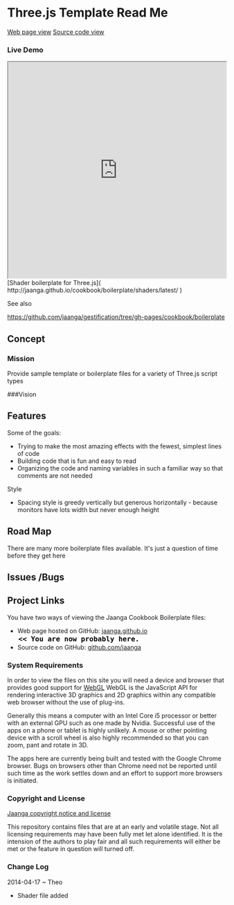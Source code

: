 Three.js Template Read Me
=======
[Web page view]( http://jaanga.github.io/cookbook/boilerplate/)
[Source code view]( https://github.com/jaanga/cookbook/tree/gh-pages/boilerplate/ )

### Live Demo

<iframe src="http://jaanga.github.io/cookbook/boilerplate/shaders/latest/" width=100% height=500px class='overview' >
There is an `iframe` here. It is not visible when viewed on github.com/jaanga. To view, please go to <http://jaanga.github.io/cookbook>.
</iframe>
[Shader boilerplate for Three.js]( http://jaanga.github.io/cookbook/boilerplate/shaders/latest/ )

See also

<https://github.com/jaanga/gestification/tree/gh-pages/cookbook/boilerplate>

## Concept

### Mission
Provide sample template or boilerplate files for a variety of Three.js script types

###Vision


## Features

Some of the goals:

* Trying to make the most amazing effects with the fewest, simplest lines of code
* Building code that is fun and easy to read
* Organizing the code and naming variables in such a familiar way so that comments are not needed

Style

* Spacing style is greedy vertically but generous horizontally - because monitors have lots width but never enough height


## Road Map

There are many more boilerplate files available. It's just a question of time before they get here

## Issues /Bugs


## Project Links

You have two ways of viewing the Jaanga Cookbook Boilerplate files:

* Web page hosted on GitHub: [jaanga.github.io]( http://jaanga.github.io/cookbook/boilerplate/ "view the files as apps." ) <input value="<< You are now probably here." size=28 style="font:bold 12pt monospace;border-width:0;" >  
* Source code on GitHub: [github.com/jaanga]( https://github.com/jaanga/cookbook/tree/gh-pages/boilerplate "View the files as source code." ) <scan style=display:none ><< You are now probably here.</scan>


### System Requirements

In order to view the files on this site you will need a device and browser that provides good support for [WebGL](http://get.webgl.org/)
WebGL is the JavaScript API for rendering interactive 3D graphics and 2D graphics within any compatible web browser without the use of plug-ins. 

Generally this means a computer with an Intel Core i5 processor or better with an external GPU such as one made by Nvidia. 
Successful use of the apps on a phone or tablet is highly unlikely. 
A mouse or other pointing device with a scroll wheel is also highly recommended so that you can zoom, pant and rotate in 3D.
 
The apps here are currently being built and tested with the Google Chrome browser. 
Bugs on browsers other than Chrome need not be reported until such time as the work settles down and an effort to support more browsers is initiated.



### Copyright and License

[Jaanga copyright notice and license]( https://github.com/jaanga/jaanga.github.io/blob/master/jaanga-copyright-and-mit-license.md )

This repository contains files that are  at an early and volatile stage. Not all licensing requirements may have been fully met let alone identified. It is the intension of the authors to play fair and all such requirements will either be met or the feature in question will turned off.

### Change Log

2014-04-17 ~ Theo

* Shader file added






